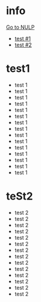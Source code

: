 # info

[Go to NULP](NULP/README.MD)


 - [test #1](#test1)
 - [test #2](#teSt2)


# test1
 - test 1
 - test 1
 - test 1
 - test 1
 - test 1
 - test 1
 - test 1
 - test 1
 - test 1
 - test 1
 - test 1
 - test 1
 - test 1
 - test 1
 - test 1

# teSt2
 - test 2
 - test 2
 - test 2
 - test 2
 - test 2
 - test 2
 - test 2
 - test 2
 - test 2
 - test 2
 - test 2
 - test 2
 - test 2
 - test 2
